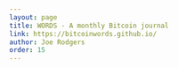 ```yaml
---
layout: page
title: WORDS - A monthly Bitcoin journal
link: https://bitcoinwords.github.io/
author: Joe Rodgers
order: 15
---
```

